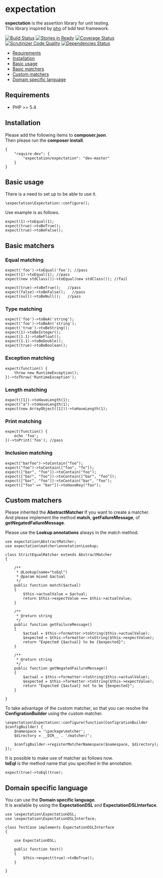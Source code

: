 expectation
===========

**expectation** is the assertion library for unit testing.  
This library inspired by [pho](https://github.com/danielstjules/pho) of bdd test framework.

[![Build Status](https://travis-ci.org/holyshared/expectation.svg?branch=master)](https://travis-ci.org/holyshared/expectation)
[![Stories in Ready](https://badge.waffle.io/holyshared/expectation.png?label=ready&title=Ready)](https://waffle.io/holyshared/expectation)
[![Coverage Status](https://coveralls.io/repos/holyshared/expectation/badge.png?branch=master)](https://coveralls.io/r/holyshared/expectation?branch=master)
[![Scrutinizer Code Quality](https://scrutinizer-ci.com/g/holyshared/expectation/badges/quality-score.png?b=master)](https://scrutinizer-ci.com/g/holyshared/expectation/?branch=master)
[![Dependencies Status](https://depending.in/holyshared/expectation.png)](http://depending.in/holyshared/expectation)

* [Requirements](#requirements)
* [Installation](#installation)
* [Basic usage](#basic-usage)
* [Basic matchers](#basic-matchers)
* [Custom matchers](#custom-matchers)
* [Domain specific language](#domain-specific-language)


Requirements
---------------------------
* PHP >= 5.4


Installation
---------------------------

Please add the following items to **composer.json**.  
Then please run the **composer install**.

    {
        "require-dev": {
            "expectation/expectation": "dev-master"
        }
    }

Basic usage
---------------------------

There is a need to set up to be able to use it.

	\expectation\Expectation::configure();

Use example is as follows.

	expect(1)->toEqual(1);
	expect(true)->toBeTrue();
	expect(true)->toBeFalse();

Basic matchers
---------------------------

### Equal matching

    expect('foo')->toEqual('foo'); //pass
    expect(1)->toEqual(1); //pass
    expect(new stdClass())->toEqual(new stdClass()); //fail

    expect(true)->toBeTrue();   //pass
    expect(false)->toBeFalse();   //pass
    expect(null)->toBeNull();   //pass

### Type matching

    expect('foo')->toBeA('string');
    expect('foo')->toBeAn('string');
    expect('true')->toBeString();
    expect(1)->toBeInteger();
    expect(1.1)->toBeFloat();
    expect(1.1)->toBeDouble();
    expect(true)->toBeBoolean();

### Exception matching

    expect(function() {
	    throw new RuntimeException();
    })->toThrow('RuntimeException');

### Length matching

    expect([1])->toHaveLength(1);
    expect("a")->toHaveLength(1);
    expect(new ArrayObject([1]))->toHaveLength(1);

### Print matching

    expect(function() {
	    echo 'foo';
    })->toPrint('foo'); //pass

### Inclusion matching

	expect("barfoo")->toContain("foo");
	expect("foo")->toContain(["foo", "fo"]);
	expect(["bar", "foo"])->toContain("foo");
	expect(["bar", "foo"])->toContain(["bar", "foo"]);
	expect(["bar", "foo"])->toContain("bar", "foo");
	expect(["foo" => "bar"])->toHaveKey("foo");


Custom matchers
---------------------------

Please inherited the **AbstractMatcher** If you want to create a matcher.   
And please implement the method **match**, **getFailureMessage**, of **getNegatedFailureMessage**.

Please use the **Lookup annotations** always in the match method.

	use expectation\AbstractMatcher;
	use expectation\matcher\annotation\Lookup;

	class StrictEqualMatcher extends AbstractMatcher
	{

    	/**
	     * @Lookup(name="toEql")
	     * @param mixed $actual
	     */
	    public function match($actual)
	    {
	        $this->actualValue = $actual;
	        return $this->expectValue === $this->actualValue;
	    }

	    /**
	     * @return string
	     */
	    public function getFailureMessage()
	    {
	        $actual = $this->formatter->toString($this->actualValue);
	        $expected = $this->formatter->toString($this->expectValue);
	        return "Expected {$actual} to be {$expected}";
	    }

	    /**
	     * @return string
	     */
	    public function getNegatedFailureMessage()
	    {
	        $actual = $this->formatter->toString($this->actualValue);
	        $expected = $this->formatter->toString($this->expectValue);
	        return "Expected {$actual} not to be {$expected}";
	    }

	}

To take advantage of the custom matcher, so that you can resolve the **ConfigrationBuilder** using the custom matcher.

	\expectation\Expectation::configure(function(ConfigrationBuilder $configBuilder) {
		$namespace = '\package\matcher';
		$directory = __DIR__ . '/matcher/';

		$configBuilder->registerMatcherNamespace($namespace, $directory);
	});

It is possible to make use of matcher as follows now.  
**toEql** is the method name that you specified in the annotation.

	expect(true)->toEql(true);


Domain specific language
---------------------------

You can use the **Domain specific language**.  
It is available by using the **ExpectationDSL** and **ExpectationDSLInterface**.

	use \expectation\ExpectationDSL;
	use \expectation\ExpectationDSLInterface;

	class TestCase implements ExpectationDSLInterface	{		use ExpectationDSL;		public function test()		{			$this->expect(true)->toBeTrue();		}	}